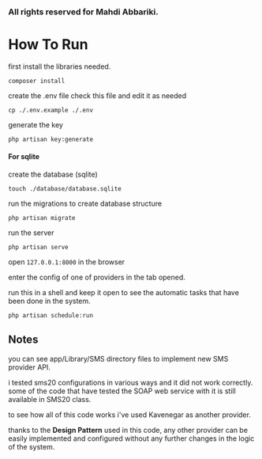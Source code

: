 
### All rights reserved for Mahdi Abbariki.


# How To Run

first install the libraries needed.

```shell
composer install
```

create the .env file
check this file and edit it as needed

```shell
cp ./.env.example ./.env
```

generate the key

```shell
php artisan key:generate
```

#### For sqlite
create the database (sqlite)

```shell
touch ./database/database.sqlite
```

run the migrations to create database structure
```shell
php artisan migrate
```

run the server
```shell
php artisan serve
```

open `127.0.0.1:8000` in the browser


enter the config of one of providers in the tab opened. 

run this in a shell and keep it open to see the automatic tasks that have been done in the system.
```shell
php artisan schedule:run
```

## Notes

you can see app/Library/SMS directory files to implement new SMS provider API.

i tested sms20 configurations in various ways and it did not work correctly. some of the code that  have tested the SOAP web service with it is still available in SMS20 class.

to see how all of this code works i've used Kavenegar as another provider. 

thanks to the **Design Pattern** used in this code, any other provider can be easily implemented and configured without any further changes in the logic of the system.





